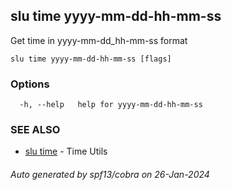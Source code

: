 ## slu time yyyy-mm-dd-hh-mm-ss

Get time in yyyy-mm-dd_hh-mm-ss format

```
slu time yyyy-mm-dd-hh-mm-ss [flags]
```

### Options

```
  -h, --help   help for yyyy-mm-dd-hh-mm-ss
```

### SEE ALSO

* [slu time](slu_time.md)	 - Time Utils

###### Auto generated by spf13/cobra on 26-Jan-2024
